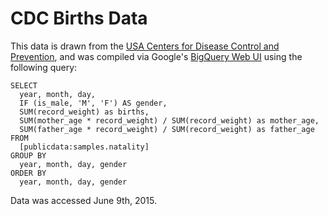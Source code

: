 # CDC Births Data

This data is drawn from the [USA Centers for Disease Control and Prevention](http://www.cdc.gov/nchs/data_access/Vitalstatsonline.htm), and was compiled via Google's [BigQuery Web UI](https://cloud.google.com/bigquery/bigquery-web-ui) using the following query:

    SELECT
      year, month, day,
      IF (is_male, 'M', 'F') AS gender,
      SUM(record_weight) as births,
      SUM(mother_age * record_weight) / SUM(record_weight) as mother_age,
      SUM(father_age * record_weight) / SUM(record_weight) as father_age
    FROM
      [publicdata:samples.natality]
    GROUP BY
      year, month, day, gender
    ORDER BY
      year, month, day, gender

Data was accessed June 9th, 2015.